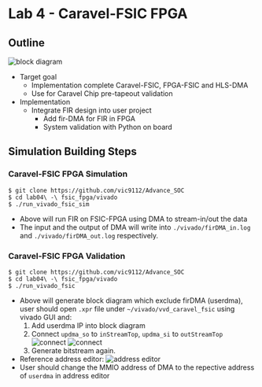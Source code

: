 # Lab 4 - Caravel-FSIC FPGA 

## Outline
![block diagram](https://github.com/vic9112/Advance_SOC/assets/137171415/6a347c56-0177-4f86-8d4a-913bd901dd56)

- Target goal
  - Implementation complete Caravel-FSIC, FPGA-FSIC and HLS-DMA
  - Use for Caravel Chip pre-tapeout validation
- Implementation
  - Integrate FIR design into user project
    - Add fir-DMA for FIR in FPGA
    - System validation with Python on board
    
## Simulation Building Steps

### Caravel-FSIC FPGA Simulation

``` bash=
$ git clone https://github.com/vic9112/Advance_SOC
$ cd lab04\ -\ fsic_fpga/vivado
$ ./run_vivado_fsic_sim
```
- Above will run FIR on FSIC-FPGA using DMA to stream-in/out the data
- The input and the output of DMA will write into `./vivado/firDMA_in.log` and `./vivado/firDMA_out.log` respectively.


### Caravel-FSIC FPGA Validation

``` bash=
$ git clone https://github.com/vic9112/Advance_SOC
$ cd lab04\ -\ fsic_fpga/vivado
$ ./run_vivado_fsic
```

- Above will generate block diagram which exclude firDMA (userdma), user should open `.xpr` file under `~/vivado/vvd_caravel_fsic` using vivado GUI and:
  1. Add userdma IP into block diagram 
  2. Connect `updma_so` to `inStreamTop`, `updma_si` to `outStreamTop` 
    ![connect](https://github.com/vic9112/Advance_SOC/assets/137171415/bcc43c32-78eb-4d0f-8070-8b37aba8eecf)
    ![connect](https://github.com/vic9112/Advance_SOC/assets/137171415/7bcd58fa-601d-4a80-9f8b-bab7cd2d2344)
  3. Generate bitstream again.
- Reference address editor:
  ![address editor](https://github.com/vic9112/Advance_SOC/assets/137171415/fe520440-45ff-45a8-96f7-a6c573c7a5d0)
- User should change the MMIO address of DMA to the repective address of `userdma` in address editor

